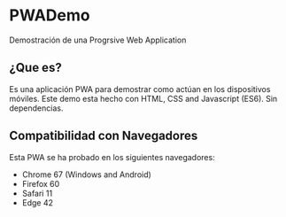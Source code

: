 # PWADemo
Demostración de una Progrsive Web Application

## ¿Que es?

Es una aplicación PWA para demostrar como actúan en los dispositivos móviles. Este demo esta hecho con HTML, CSS and Javascript (ES6). Sin dependencias.

## Compatibilidad con Navegadores

Esta PWA se ha probado en los siguientes navegadores:

* Chrome 67 (Windows and Android)
* Firefox 60
* Safari 11
* Edge 42
